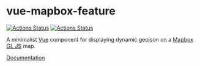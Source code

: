 # vue-mapbox-feature

[![Actions Status](https://github.com/benchmark-urbanism/vue-mapbox-feature/workflows/publish%20package/badge.svg)](https://github.com/benchmark-urbanism/vue-mapbox-feature/actions) [![Actions Status](https://github.com/benchmark-urbanism/vue-mapbox-feature/workflows/publish%20docs/badge.svg)](https://github.com/benchmark-urbanism/vue-mapbox-feature/actions)

A minimalist [Vue](https://vuejs.org/) component for displaying dynamic geojson on a [Mapbox GL JS](https://www.mapbox.com/mapbox-gl-js/api/) map.

[Documentation](https://benchmark-urbanism.github.io/vue-mapbox-feature)
